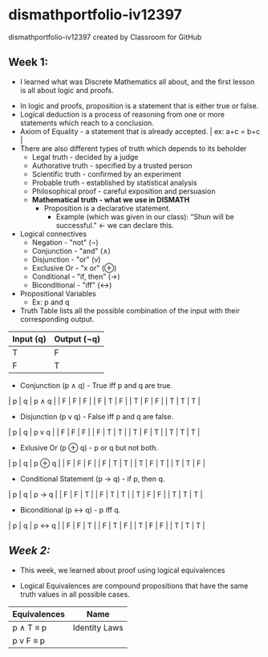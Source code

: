 # dismathportfolio-iv12397
dismathportfolio-iv12397 created by Classroom for GitHub

## **Week 1:**
- I learned what was Discrete Mathematics all about, and the first lesson is all about logic and proofs.
 * In logic and proofs, proposition is a statement that is either true or false.
 * Logical deduction is a process of reasoning from one or more statements which reach to a conclusion.
 * Axiom of Equality - a statement that is already accepted. | ex: a+c = b+c |
 * There are also different types of truth which depends to its beholder
    * Legal truth - decided by a judge
    * Authorative truth - specified by a trusted person
    * Scientific truth - confirmed by an experiment
    * Probable truth - established by statistical analysis
    * Philosophical proof - careful exposition and persuasion
    * **Mathematical truth - what we use in DISMATH**
         * Proposition is a declarative statement.
            * Example (which was given in our class): "Shun will be successful." ← we can declare this.
 * Logical connectives 
      * Negation - "not" (¬)
      * Conjunction - "and" (∧)
      * Disjunction - "or" (v)
      * Exclusive Or - "x or" (⊕)
      * Conditional - "if, then" (→)
      * Biconditional - "iff" (↔)
* Propositional Variables 
	* Ex: p and q
* Truth Table lists all the possible combination of the input with their corresponding output.

| Input (q) | Output (¬q) |
| --------- | ---------- |
| T | F |
| F | T |

* Conjunction (p ∧ q) - True iff p and q are true.

| p | q | p ∧ q |
| F | F | F |
| F | T | F |
| T | F | F |
| T | T | T |

* Disjunction (p v q) - False iff p and q are false.

| p | q | p v q |
| F | F | F |
| F | T | T |
| T | F | T |
| T | T | T |

* Exlusive Or (p ⊕ q) - p or q but not both.

| p | q | p ⊕ q |
| F | F | F |
| F | T | T |
| T | F | T |
| T | T | F |

* Conditional Statement (p → q) - if p, then q.

| p | q | p → q |
| F | F | T |
| F | T | T |
| T | F | F |
| T | T | T |

* Biconditional (p ↔ q) - p iff q.

| p | q | p ↔ q |
| F | F | T |
| F | T | F |
| T | F | F |
| T | T | T |

## *Week 2:*

- This week, we learned about proof using logical equivalences
 * Logical Equivalences are compound propositions that have the same truth values in all possible cases.

| Equivalences | Name |
| --- | --- |
| p ∧ T ≡ p | Identity Laws|
| p v F ≡ p |  |
